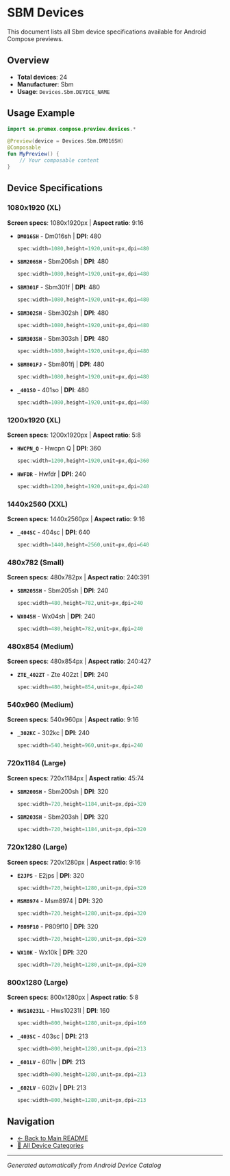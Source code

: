 # SBM Devices

This document lists all Sbm device specifications available for Android Compose previews.

## Overview

- **Total devices**: 24
- **Manufacturer**: Sbm
- **Usage**: `Devices.Sbm.DEVICE_NAME`

## Usage Example

```kotlin
import se.premex.compose.preview.devices.*

@Preview(device = Devices.Sbm.DM016SH)
@Composable
fun MyPreview() {
    // Your composable content
}
```

## Device Specifications

### 1080x1920 (XL)

**Screen specs**: 1080x1920px | **Aspect ratio**: 9:16

- **`DM016SH`** - Dm016sh | **DPI**: 480
  ```kotlin
  spec:width=1080,height=1920,unit=px,dpi=480
  ```

- **`SBM206SH`** - Sbm206sh | **DPI**: 480
  ```kotlin
  spec:width=1080,height=1920,unit=px,dpi=480
  ```

- **`SBM301F`** - Sbm301f | **DPI**: 480
  ```kotlin
  spec:width=1080,height=1920,unit=px,dpi=480
  ```

- **`SBM302SH`** - Sbm302sh | **DPI**: 480
  ```kotlin
  spec:width=1080,height=1920,unit=px,dpi=480
  ```

- **`SBM303SH`** - Sbm303sh | **DPI**: 480
  ```kotlin
  spec:width=1080,height=1920,unit=px,dpi=480
  ```

- **`SBM801FJ`** - Sbm801fj | **DPI**: 480
  ```kotlin
  spec:width=1080,height=1920,unit=px,dpi=480
  ```

- **`_401SO`** -  401so | **DPI**: 480
  ```kotlin
  spec:width=1080,height=1920,unit=px,dpi=480
  ```

### 1200x1920 (XL)

**Screen specs**: 1200x1920px | **Aspect ratio**: 5:8

- **`HWCPN_Q`** - Hwcpn Q | **DPI**: 360
  ```kotlin
  spec:width=1200,height=1920,unit=px,dpi=360
  ```

- **`HWFDR`** - Hwfdr | **DPI**: 240
  ```kotlin
  spec:width=1200,height=1920,unit=px,dpi=240
  ```

### 1440x2560 (XXL)

**Screen specs**: 1440x2560px | **Aspect ratio**: 9:16

- **`_404SC`** -  404sc | **DPI**: 640
  ```kotlin
  spec:width=1440,height=2560,unit=px,dpi=640
  ```

### 480x782 (Small)

**Screen specs**: 480x782px | **Aspect ratio**: 240:391

- **`SBM205SH`** - Sbm205sh | **DPI**: 240
  ```kotlin
  spec:width=480,height=782,unit=px,dpi=240
  ```

- **`WX04SH`** - Wx04sh | **DPI**: 240
  ```kotlin
  spec:width=480,height=782,unit=px,dpi=240
  ```

### 480x854 (Medium)

**Screen specs**: 480x854px | **Aspect ratio**: 240:427

- **`ZTE_402ZT`** - Zte 402zt | **DPI**: 240
  ```kotlin
  spec:width=480,height=854,unit=px,dpi=240
  ```

### 540x960 (Medium)

**Screen specs**: 540x960px | **Aspect ratio**: 9:16

- **`_302KC`** -  302kc | **DPI**: 240
  ```kotlin
  spec:width=540,height=960,unit=px,dpi=240
  ```

### 720x1184 (Large)

**Screen specs**: 720x1184px | **Aspect ratio**: 45:74

- **`SBM200SH`** - Sbm200sh | **DPI**: 320
  ```kotlin
  spec:width=720,height=1184,unit=px,dpi=320
  ```

- **`SBM203SH`** - Sbm203sh | **DPI**: 320
  ```kotlin
  spec:width=720,height=1184,unit=px,dpi=320
  ```

### 720x1280 (Large)

**Screen specs**: 720x1280px | **Aspect ratio**: 9:16

- **`E2JPS`** - E2jps | **DPI**: 320
  ```kotlin
  spec:width=720,height=1280,unit=px,dpi=320
  ```

- **`MSM8974`** - Msm8974 | **DPI**: 320
  ```kotlin
  spec:width=720,height=1280,unit=px,dpi=320
  ```

- **`P809F10`** - P809f10 | **DPI**: 320
  ```kotlin
  spec:width=720,height=1280,unit=px,dpi=320
  ```

- **`WX10K`** - Wx10k | **DPI**: 320
  ```kotlin
  spec:width=720,height=1280,unit=px,dpi=320
  ```

### 800x1280 (Large)

**Screen specs**: 800x1280px | **Aspect ratio**: 5:8

- **`HWS10231L`** - Hws10231l | **DPI**: 160
  ```kotlin
  spec:width=800,height=1280,unit=px,dpi=160
  ```

- **`_403SC`** -  403sc | **DPI**: 213
  ```kotlin
  spec:width=800,height=1280,unit=px,dpi=213
  ```

- **`_601LV`** -  601lv | **DPI**: 213
  ```kotlin
  spec:width=800,height=1280,unit=px,dpi=213
  ```

- **`_602LV`** -  602lv | **DPI**: 213
  ```kotlin
  spec:width=800,height=1280,unit=px,dpi=213
  ```

## Navigation

- [← Back to Main README](../../README.md)
- [📱 All Device Categories](../README.md)

---
*Generated automatically from Android Device Catalog*
